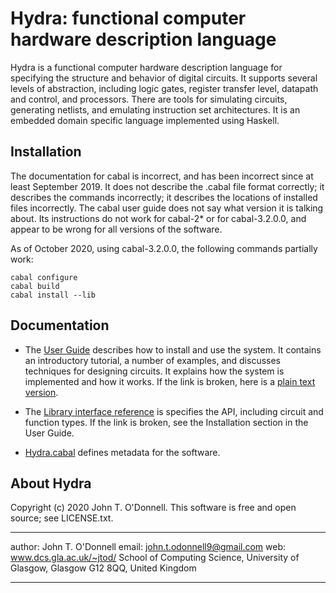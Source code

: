 # Hydra: functional computer hardware description language

Hydra is a functional computer hardware description language for
specifying the structure and behavior of digital circuits. It supports
several levels of abstraction, including logic gates, register
transfer level, datapath and control, and processors. There are tools
for simulating circuits, generating netlists, and emulating
instruction set architectures. It is an embedded domain specific
language implemented using Haskell.</p>

## Installation

The documentation for cabal is incorrect, and has been incorrect since
at least September 2019. It does not describe the .cabal file format
correctly; it describes the commands incorrectly; it describes the
locations of installed files incorrectly. The cabal user guide does
not say what version it is talking about.  Its instructions do not
work for cabal-2* or for cabal-3.2.0.0, and appear to be wrong for all
versions of the software.

As of October 2020, using cabal-3.2.0.0, the following commands
partially work:

~~~~
cabal configure
cabal build
cabal install --lib
~~~~

## Documentation

* The [User Guide](./doc/userguide/html/index.html) describes how to
  install and use the system. It contains an introductory tutorial, a
  number of examples, and discusses techniques for designing
  circuits. It explains how the system is implemented and how it
  works.  If the link is broken, here is a [plain text
  version](./src/docsrc/indexsrc.m4).

* The [Library interface reference](./dist/doc/html/Hydra/index.html)
  is specifies the API, including circuit and function types.  If the
  link is broken, see the Installation section in the User Guide.

* [Hydra.cabal](./Hydra.cabal) defines metadata for the software.

## About Hydra

Copyright (c) 2020 John T. O'Donnell.  This software is free and open
source; see LICENSE.txt.

--------  -----------------------------------------------------
author:   John T. O'Donnell
email:    john.t.odonnell9@gmail.com
web:      www.dcs.gla.ac.uk/~jtod/
          School of Computing Science, University of Glasgow,
          Glasgow G12 8QQ, United Kingdom
--------  -----------------------------------------------------
